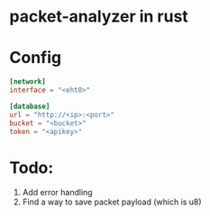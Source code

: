 # packet-analyzer in rust

# Config
```toml
[network]
interface = "<eht0>"

[database]
url = "http://<ip>:<port>"
bucket = "<bucket>"
token = "<apikey>"
```

# Todo:
1. Add error handling
2. Find a way to save packet payload (which is u8)
